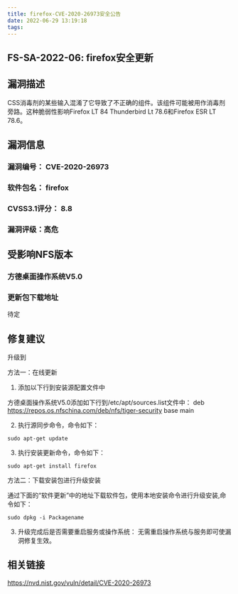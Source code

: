 ```yaml
---
title: firefox-CVE-2020-26973安全公告
date: 2022-06-29 13:19:18
tags:
---
```

## FS-SA-2022-06: firefox安全更新

## 漏洞描述

CSS消毒剂的某些输入混淆了它导致了不正确的组件。该组件可能被用作消毒剂旁路。这种脆弱性影响Firefox LT 84 Thunderbird Lt 78.6和Firefox ESR LT 78.6。

## 漏洞信息

###    漏洞编号： CVE-2020-26973

###    软件包名： firefox

###    CVSS3.1评分： 8.8

###    漏洞评级：高危

## 受影响NFS版本

###    方德桌面操作系统V5.0

### 更新包下载地址

待定

## 修复建议

升级到 

方法一：在线更新

1. 添加以下行到安装源配置文件中

方德桌面操作系统V5.0添加如下行到/etc/apt/sources.list文件中：
deb https://repos.os.nfschina.com/deb/nfs/tiger-security base main

2. 执行源同步命令，命令如下：

```
sudo apt-get update
```

3. 执行安装更新命令，命令如下：

```
sudo apt-get install firefox
```

方法二：下载安装包进行升级安装

通过下面的“软件更新”中的地址下载软件包，使用本地安装命令进行升级安装,命令如下：

```
sudo dpkg -i Packagename
```

3. 升级完成后是否需要重启服务或操作系统：
   无需重启操作系统与服务即可使漏洞修复生效。

## 相关链接

https://nvd.nist.gov/vuln/detail/CVE-2020-26973
